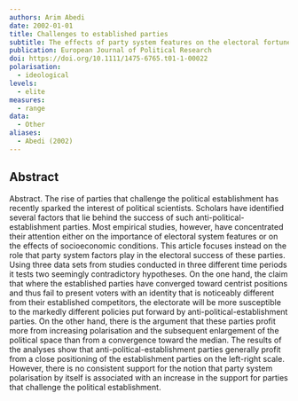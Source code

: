 ```yaml
---
authors: Arim Abedi
date: 2002-01-01
title: Challenges to established parties
subtitle: The effects of party system features on the electoral fortunes of anti-political-establishment parties
publication: European Journal of Political Research
doi: https://doi.org/10.1111/1475-6765.t01-1-00022
polarisation:
  - ideological
levels:
  - elite
measures:
  - range
data:
  - Other
aliases:
  - Abedi (2002)
---
```

## Abstract
Abstract. The rise of parties that challenge the political establishment has recently sparked the interest of political scientists. Scholars have identified several factors that lie behind the success of such anti-political-establishment parties. Most empirical studies, however, have concentrated their attention either on the importance of electoral system features or on the effects of socioeconomic conditions. This article focuses instead on the role that party system factors play in the electoral success of these parties. Using three data sets from studies conducted in three different time periods it tests two seemingly contradictory hypotheses. On the one hand, the claim that where the established parties have converged toward centrist positions and thus fail to present voters with an identity that is noticeably different from their established competitors, the electorate will be more susceptible to the markedly different policies put forward by anti-political-establishment parties. On the other hand, there is the argument that these parties profit more from increasing polarisation and the subsequent enlargement of the political space than from a convergence toward the median. The results of the analyses show that anti-political-establishment parties generally profit from a close positioning of the establishment parties on the left-right scale. However, there is no consistent support for the notion that party system polarisation by itself is associated with an increase in the support for parties that challenge the political establishment.